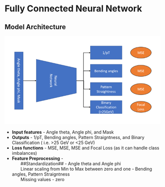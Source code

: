 # Fully Connected Neural Network

## Model Architecture
![Architecture](https://github.com/PRATEEKKUMARAGNIHOTRI/CMS-trigger/blob/master/images/FCNN%20architecture.PNG)

+ **Input features** - Angle theta, Angle phi, and Mask
+ **Outputs** - 1/pT, Bending angles, Pattern Straigntness, and Binary Classification ( i.e. >25 GeV or <25 GeV)
+ **Loss functions** - MSE, MSE, MSE and Focal Loss (as it can handle class imbalances)
+ **Feature Preprocessing** - <br>
&nbsp;&nbsp;&nbsp;&nbsp;&nbsp;&nbsp; ##Standardization## - Angle theta and Angle phi<br>
&nbsp;&nbsp;&nbsp;&nbsp;&nbsp;&nbsp; Linear scaling from Min to Max between zero and one - Bending angles, Pattern Straigntness<br>
&nbsp;&nbsp;&nbsp;&nbsp;&nbsp;&nbsp; Missing values - zero
